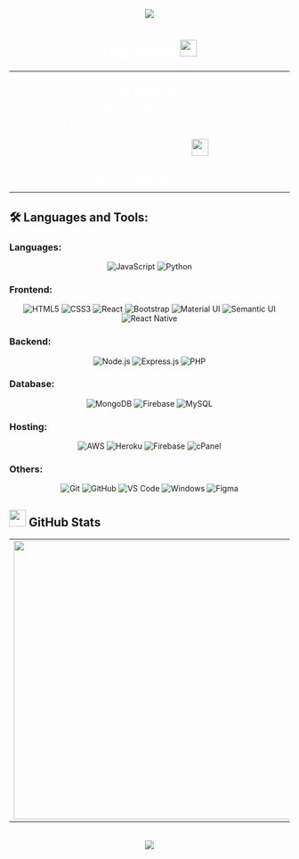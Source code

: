 <div id="header" align="center">
    <img src='https://readme-typing-svg.herokuapp.com?font=ubuntu&color=F7DF1E&center=true&lines=Full+Stack+Developer;Enthusiastic+Programmer;Open+Source+Contributor;Code+For+Everyone'/>
</div>

<img src="https://komarev.com/ghpvc/?username=&style=flat-square&color=blue" alt=""/>

<div align="center">
    <h1 style="color: white;">
        Hey there
        <img src="https://media.giphy.com/media/hvRJCLFzcasrR4ia7z/giphy.gif" width="30px"/>
    </h1>
</div>

---

<div align="center" style="color: white;">
    <h3>👩‍💻 About Me:</h3>
    <p>👋 Hi, I’m RKVS Sharma</p>
    <p>💞️ I’m looking to collaborate on various projects.</p>
    <p>I am a Full Stack Developer <img src="https://media.giphy.com/media/WUlplcMpOCEmTGBtBW/giphy.gif" width="30"></p>
    <p>- 🌌 I’m working as a Software Engineer, contributing to frontend and backend for building web applications.</p>
</div>

---

## 🛠 Languages and Tools:

### Languages:
<div align="center">
    <img src="https://img.shields.io/badge/javascript%20-%23323330.svg?&style=for-the-badge&logo=javascript&logoColor=%23F7DF1E" alt="JavaScript"/>
    <img src="https://img.shields.io/badge/python%20-%2314354C.svg?&style=for-the-badge&logo=python&logoColor=white" alt="Python"/>
</div>

### Frontend:
<div align="center">
    <img src="https://img.shields.io/badge/html5%20-%23E34F26.svg?&style=for-the-badge&logo=html5&logoColor=white" alt="HTML5"/>
    <img src="https://img.shields.io/badge/css3%20-%231572B6.svg?&style=for-the-badge&logo=css3&logoColor=white" alt="CSS3"/>
    <img src="https://img.shields.io/badge/react%20-%2320232a.svg?&style=for-the-badge&logo=react&logoColor=%2361DAFB" alt="React"/>
    <img src="https://img.shields.io/badge/bootstrap%20-%23563D7C.svg?&style=for-the-badge&logo=bootstrap&logoColor=white" alt="Bootstrap"/>
    <img src="https://img.shields.io/badge/material%20ui%20-%230081CB.svg?&style=for-the-badge&logo=material-ui&logoColor=white" alt="Material UI"/>
    <img src="https://img.shields.io/badge/semantic%20UI%20-%234ABDB2.svg?&style=for-the-badge&logo=semantic-ui&logoColor=white" alt="Semantic UI"/>
    <img src="https://img.shields.io/badge/react_native%20-%2320232a.svg?&style=for-the-badge&logo=react&logoColor=%2361DAFB" alt="React Native"/>
</div>

### Backend:
<div align="center">
    <img src="https://img.shields.io/badge/node.js%20-%2343853D.svg?&style=for-the-badge&logo=node.js&logoColor=white" alt="Node.js"/>
    <img src="https://img.shields.io/badge/express.js%20-%23404d59.svg?&style=for-the-badge&logo=express" alt="Express.js"/>
    <img src="https://img.shields.io/badge/PHP-black.svg?&style=for-the-badge&logo=php" alt="PHP"/>
</div>

### Database:
<div align="center">
    <img src="https://img.shields.io/badge/MongoDB-%234ea94b.svg?&style=for-the-badge&logo=mongodb&logoColor=white" alt="MongoDB"/>
    <img src="https://img.shields.io/badge/firebase%20-%23039BE5.svg?&style=for-the-badge&logo=firebase" alt="Firebase"/>
    <img src="https://img.shields.io/badge/mysql-%2300f.svg?&style=for-the-badge&logo=mysql&logoColor=white" alt="MySQL"/>
</div>

### Hosting:
<div align="center">
    <img src="https://img.shields.io/badge/AWS%20-%23FF9900.svg?&style=for-the-badge&logo=amazon-aws&logoColor=white" alt="AWS"/>
    <img src="https://img.shields.io/badge/heroku%20-%23430098.svg?&style=for-the-badge&logo=heroku&logoColor=white" alt="Heroku"/>
    <img src="https://img.shields.io/badge/firebase%20-%23039BE5.svg?&style=for-the-badge&logo=firebase" alt="Firebase"/>
    <img src="https://img.shields.io/badge/cPanel-black.svg?&style=for-the-badge&logo=cpanel&background=ffffff" alt="cPanel"/>
</div>

### Others:
<div align="center">
    <img src="https://img.shields.io/badge/git%20-%23F05033.svg?&style=for-the-badge&logo=git&logoColor=white" alt="Git"/>
    <img src="https://img.shields.io/badge/github%20-%23121011.svg?&style=for-the-badge&logo=github&logoColor=white" alt="GitHub"/>
    <img src="https://img.shields.io/badge/VS%20Code%20-%230070D1.svg?&style=for-the-badge&logo=visual-studio-code&logoColor=white" alt="VS Code"/>
    <img src="https://img.shields.io/badge/Windows-0078D6?style=for-the-badge&logo=windows&logoColor=white" alt="Windows"/>
    <img src="https://img.shields.io/badge/figma%20-%23F24E1E.svg?&style=for-the-badge&logo=figma&logoColor=white" alt="Figma"/>
</div>

## <img src="https://github.com/devunivisionz/devunivisionz/blob/main/assets/stats.gif" width="30" height="30" /> GitHub Stats 

<table>    
<tr>
    <td align="center">
        <img width="500" src="https://streak-stats.demolab.com/?user=devunivisionz&hide_border=true&border_radius=5&date_format=j%20M%5B%20Y%5D" />
    </td>
    <td align="center">
        <img width="500" src="https://github-readme-stats.vercel.app/api?username=devunivisionz&show_icons=true&border_radius=5&include_all_commits=true&hide_border=true" />
    </td>
</tr>
</table>

<br>

<div align="center">
    <img src="https://github-readme-activity-graph.vercel.app/graph?username=devunivisionz&theme=dark&true&hide_border=true" />
</div>

<br>
